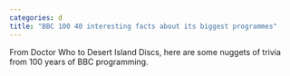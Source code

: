```yaml
---
categories: d
title: "BBC 100 40 interesting facts about its biggest programmes"
---
```

From Doctor Who to Desert Island Discs, here are some nuggets of trivia from 100 years of BBC programming.